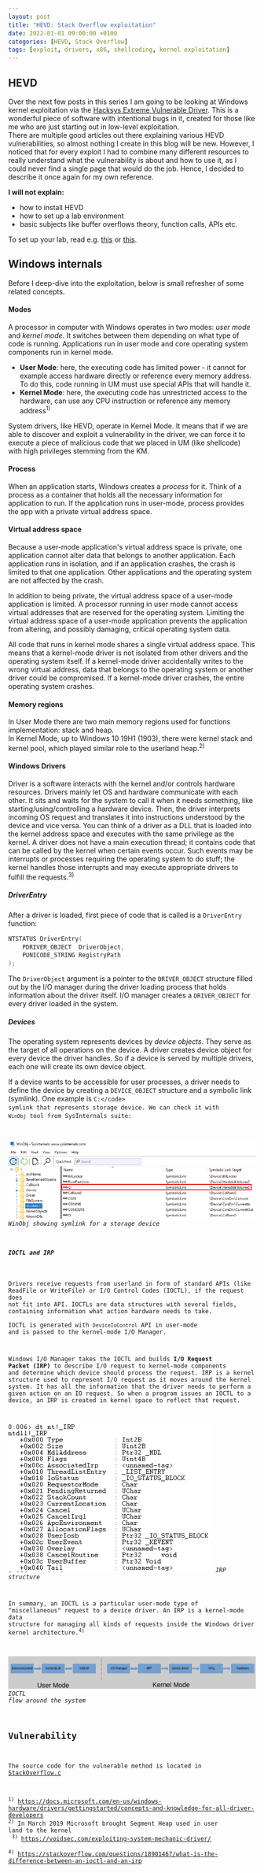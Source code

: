 ```yaml
---
layout: post
title: "HEVD: Stack Overflow exploitation"
date: 2022-01-01 09:00:00 +0100
categories: [HEVD, Stack Overflow]
tags: [exploit, drivers, x86, shellcoding, kernel exploitation]
---
```



## <span class="myheader">HEVD</span>

Over the next few posts in this series I am going to be looking at Windows kernel exploitation via the [Hacksys Extreme Vulnerable Driver](https://github.com/hacksysteam/HackSysExtremeVulnerableDriver). This is a wonderful piece of software with intentional bugs in it, created for those like me who are just starting out in low-level exploitation.  
There are multiple good articles out there explaining various HEVD vulnerabilities, so almost nothing I create in this blog will be new. However, I noticed that for every exploit I had to combine many different resources to really understand what the vulnerability is about and how to use it, as I could never find a single page that would do the job. Hence, I decided to describe it once again for my own reference.

**I will not explain:**
+ how to install HEVD
+ how to set up a lab environment
+ basic subjects like buffer overflows theory, function calls, APIs etc.

To set up your lab, read e.g. [this](https://fluidattacks.com/blog/windows-kernel-debugging/) or [this](https://www.exploit-db.com/docs/44094). 

## <span class="myheader">Windows internals</span>

Before I deep-dive into the exploitation, below is small refresher of some related concepts. 

#### <span class="myheader">Modes</span>

A processor in computer with Windows operates in two modes: *user mode* and *kernel mode*. It switches between them depending on what type of code is running. Applications run in user mode and core operating system components run in kernel mode.
+ **User Mode**: here, the executing code has limited power - it cannot for example access hardware directly or reference every memory address. To do this, code running in UM must use special APIs that will handle it.
+ **Kernel Mode**: here, the executing code has unrestricted access to the hardware, can use any CPU instruction or reference any memory address<sup>1)</sup>

System drivers, like HEVD, operate in Kernel Mode. It means that if we are able to discover and exploit a vulnerability in the driver, we can force it to execute a piece of malicious code that we placed in UM (like shellcode) with high privileges stemming from the KM.

#### <span class="myheader">Process</span>

When an application starts, Windows creates a *process* for it. Think of a process as a container that holds all the necessary information for application to run. If the application runs in user-mode, process provides the app with a private virtual address space. 

#### <span class="myheader">Virtual address space</span>

Because a user-mode application's virtual address space is private, one application cannot alter data that belongs to another application. Each application runs in isolation, and if an application crashes, the crash is limited to that one application. Other applications and the operating system are not affected by the crash.

In addition to being private, the virtual address space of a user-mode application is limited. A processor running in user mode cannot access virtual addresses that are reserved for the operating system. Limiting the virtual address space of a user-mode application prevents the application from altering, and possibly damaging, critical operating system data. 

All code that runs in kernel mode shares a single virtual address space. This means that a kernel-mode driver is not isolated from other drivers and the operating system itself. If a kernel-mode driver accidentally writes to the wrong virtual address, data that belongs to the operating system or another driver could be compromised. If a kernel-mode driver crashes, the entire operating system crashes.

#### <span class="myheader">Memory regions</span>

In User Mode there are two main memory regions used for functions implementation: stack and heap.<br>
In Kernel Mode, up to Windows 10 19H1 (1903), there were kernel stack and kernel pool, which played similar role to the userland heap.<sup>2)</sup>

#### <span class="myheader">Windows Drivers</span>

Driver is a software interacts with the kernel and/or controls hardware resources. Drivers mainly let OS and hardware communicate with each other. It sits and waits for the system to call it when it needs something, like starting/using/controlling a hardware device. Then, the driver interprets incoming OS request and translates it into instructions understood by the device and vice versa. You can think of a driver as a DLL that is loaded into the kernel address space and executes with the same privilege as the kernel. A driver does not have a main execution thread; it contains code that can be called by the kernel when certain events occur. Such events may be interrupts or processes requiring the operating system to do stuff; the kernel handles those interrupts and may execute appropriate drivers to fulfill the requests.<sup>3)</sup>

##### <span class="myheader">DriverEntry</span>

After a driver is loaded, first piece of code that is called is a <code>DriverEntry</code> function:

```c++
NTSTATUS DriverEntry(
    PDRIVER_OBJECT  DriverObject,
    PUNICODE_STRING RegistryPath
);
```
The <code>DriverObject</code> argument is a pointer to the <code>DRIVER_OBJECT</code> structure filled out by the I/O manager during the driver loading process that holds information about the driver itself. I/O manager creates a <code>DRIVER_OBJECT</code> for every driver loaded in the system.

##### <span class="myheader">Devices</span>

The operating system represents devices by *device objects*. They serve as the target of all operations on the device. A driver creates device object for every device the driver handles. So if a device is served by multiple drivers, each one will create its own device object.

If a device wants to be accessible for user processes, a driver needs to define the device by creating a <code>DEVICE_OBJECT</code> structure and a symbolic link (symlink). One example is <code>C:\</code> symlink that represents storage device. We can check it with <code>WinObj</code> tool from SysInternals suite:

![Symlink in WinObj](/assets/img/WinObj_symlink.png)
_WinObj showing symlink for a storage device_

##### <span class="myheader">IOCTL and IRP</span>

Drivers receive requests from userland in form of standard APIs (like ReadFile or WriteFile) or I/O Control Codes (IOCTL), if the request does not fit into API. IOCTLs are data structures with several fields, containing information what action hardware needs to take.  
IOCTL is generated with <code>DeviceIoControl</code> API in user-mode and is passed to the kernel-mode I/O Manager.

Windows I/O Manager takes the IOCTL and builds **I/O Request Packet (IRP)** to describe I/O request to kernel-mode components and determine which device should process the request. IRP is a kernel structure used to represent I/O request as it moves around the kernel system. It has all the information that the driver needs to perform a given action on an IO request.
So when a program issues an IOCTL to a device, an IRP is created in kernel space to reflect that request.

![IRP structure](/assets/img/windbg_irp_structure.png)
_IRP structure_

In summary, an IOCTL is a particular user-mode type of "miscellaneous" request to a device driver. An IRP is a kernel-mode data structure for managing all kinds of requests inside the Windows driver kernel architecture.<sup>4)</sup><br>

![IOCTL flow](/assets/img/IOCTL_flow.png)
_IOCTL flow around the system_


## <span class="myheader">Vulnerability<span>

The source code for the vulnerable method is located in [StackOverflow.c](https://github.com/hacksysteam/HackSysExtremeVulnerableDriver/blob/master/Exploit/StackOverflow.c)



<sup>1)</sup> https://docs.microsoft.com/en-us/windows-hardware/drivers/gettingstarted/concepts-and-knowledge-for-all-driver-developers
<sup>2)</sup> In March 2019 Microsoft brought Segment Heap used in user land to the kernel<br>
<sup>3)</sup> https://voidsec.com/exploiting-system-mechanic-driver/<br>
<sup>4)</sup> https://stackoverflow.com/questions/18901467/what-is-the-difference-between-an-ioctl-and-an-irp


